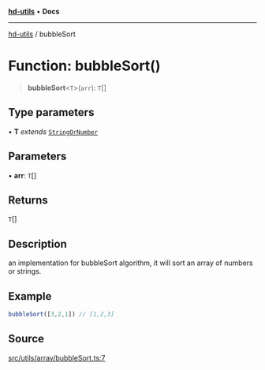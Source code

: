 [**hd-utils**](../README.md) • **Docs**

***

[hd-utils](../globals.md) / bubbleSort

# Function: bubbleSort()

> **bubbleSort**\<`T`\>(`arr`): `T`[]

## Type parameters

• **T** *extends* [`StringOrNumber`](../type-aliases/StringOrNumber.md)

## Parameters

• **arr**: `T`[]

## Returns

`T`[]

## Description

an implementation for bubbleSort algorithm, it will sort an array of numbers or strings.

## Example

```ts
bubbleSort([3,2,1]) // [1,2,3]
```

## Source

[src/utils/array/bubbleSort.ts:7](https://github.com/AhmadHddad/h-utils/blob/8e9e542f98b1a43a336ce585dc8666b21b0e894d/src/utils/array/bubbleSort.ts#L7)
